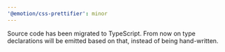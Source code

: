 ```yaml
---
'@emotion/css-prettifier': minor
---
```


Source code has been migrated to TypeScript. From now on type declarations will be emitted based on that, instead of being hand-written.
